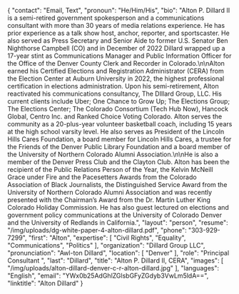 {
  "contact": "Email, Text",
  "pronoun": "He/Him/His",
  "bio": "Alton P. Dillard II is a semi-retired government spokesperson and a communications consultant with more than 30 years of media relations experience. He has prior experience as a talk show host, anchor, reporter, and sportscaster. He also served as Press Secretary and Senior Aide to former U.S. Senator Ben Nighthorse Campbell (CO) and in December of 2022 Dillard wrapped up a 17-year stint as Communications Manager and Public Information Officer for the Office of the Denver County Clerk and Recorder in Colorado.\n\nAlton earned his Certified Elections and Registration Administrator (CERA) from the Election Center at Auburn University in 2022, the highest professional certification in elections administration. Upon his semi-retirement, Alton reactivated his communications consultancy, The DIllard Group, LLC. His current clients include Uber; One Chance to Grow Up; The Elections Group; The Elections Center; The Colorado Consortium (Tech Hub Now), Hancock Global, Centro Inc. and Ranked Choice Voting Colorado. Alton serves the community as a 20-plus-year volunteer basketball coach, including 15 years at the high school varsity level. He also serves as President of the Lincoln Hills Cares Foundation, a board member for Lincoln Hills Cares, a trustee for the Friends of the Denver Public Library Foundation and a board member of the University of Northern Colorado Alumni Association.\n\nHe is also a member of the Denver Press Club and the Clayton Club. Alton has been the recipient of the Public Relations Person of the Year, the Kelvin McNeill Grace under Fire and the Pacesetters Awards from the Colorado Association of Black Journalists, the Distinguished Service Award from the University of Northern Colorado Alumni Association and was recently presented with the Chairman’s Award from the Dr. Martin Luther King Colorado Holiday Commission. He has also guest lectured on elections and government policy communications at the University of Colorado Denver and the University of Redlands in California.",
  "layout": "person",
  "resume": "/img/uploads/dg-white-paper-4-alton-dillard.pdf",
  "phone": "303-929-7299",
  "first": "Alton",
  "expertise": [
    "Civil Rights",
    "Equality",
    "Communications",
    "Politics"
  ],
  "organization": "Dillard Group LLC",
  "pronunciation": "Awl-ton Dillard",
  "location": [
    "Denver"
  ],
  "role": "Principal Consultant ",
  "last": "Dillard",
  "title": "Alton P. Dillard II, CERA",
  "images": [
    "/img/uploads/alton-dillard-denver-c-r-alton-dillard.jpg"
  ],
  "languages": "English",
  "email": "YWx0b25AdGhlZGlsbGFyZGdyb3VwLm5ldA==",
  "linktitle": "Alton Dillard"
}

